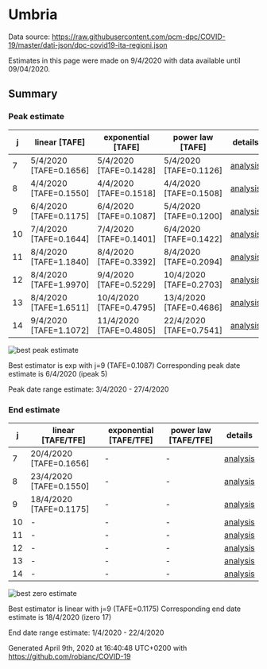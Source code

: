 # Umbria


Data source: https://raw.githubusercontent.com/pcm-dpc/COVID-19/master/dati-json/dpc-covid19-ita-regioni.json

Estimates in this page were made on 9/4/2020 with data available until 09/04/2020.


## Summary 

### Peak estimate 
|j|linear [TAFE]|exponential [TAFE]|power law [TAFE]|details|
|---|----|-----------|---------|-------|
|7|5/4/2020 [TAFE=0.1656]|5/4/2020 [TAFE=0.1428]|5/4/2020 [TAFE=0.1126]|[analysis](COVID-19_umbria_j7_2020-04-09.md)|
|8|4/4/2020 [TAFE=0.1550]|4/4/2020 [TAFE=0.1518]|4/4/2020 [TAFE=0.1508]|[analysis](COVID-19_umbria_j8_2020-04-09.md)|
|9|6/4/2020 [TAFE=0.1175]|6/4/2020 [TAFE=0.1087]|5/4/2020 [TAFE=0.1200]|[analysis](COVID-19_umbria_j9_2020-04-09.md)|
|10|7/4/2020 [TAFE=0.1644]|7/4/2020 [TAFE=0.1401]|6/4/2020 [TAFE=0.1422]|[analysis](COVID-19_umbria_j10_2020-04-09.md)|
|11|8/4/2020 [TAFE=1.1840]|8/4/2020 [TAFE=0.3392]|8/4/2020 [TAFE=0.2094]|[analysis](COVID-19_umbria_j11_2020-04-09.md)|
|12|8/4/2020 [TAFE=1.9970]|9/4/2020 [TAFE=0.5229]|10/4/2020 [TAFE=0.2703]|[analysis](COVID-19_umbria_j12_2020-04-09.md)|
|13|8/4/2020 [TAFE=1.6511]|10/4/2020 [TAFE=0.4795]|13/4/2020 [TAFE=0.4686]|[analysis](COVID-19_umbria_j13_2020-04-09.md)|
|14|9/4/2020 [TAFE=1.1072]|11/4/2020 [TAFE=0.4805]|22/4/2020 [TAFE=0.7541]|[analysis](COVID-19_umbria_j14_2020-04-09.md)|

![best peak estimate](COVID-19_umbria_j9_2020-04-09.png)

Best estimator is exp with j=9 (TAFE=0.1087)
Corresponding peak date estimate is 6/4/2020 (ipeak 5)


Peak date range estimate: 3/4/2020 - 27/4/2020

### End estimate 
|j|linear [TAFE/TFE]|exponential [TAFE/TFE]|power law [TAFE/TFE]|details|
|---|----|-----------|---------|-------|
|7|20/4/2020 [TAFE=0.1656]|-|-|[analysis](COVID-19_umbria_j7_2020-04-09.md)|
|8|23/4/2020 [TAFE=0.1550]|-|-|[analysis](COVID-19_umbria_j8_2020-04-09.md)|
|9|18/4/2020 [TAFE=0.1175]|-|-|[analysis](COVID-19_umbria_j9_2020-04-09.md)|
|10|-|-|-|[analysis](COVID-19_umbria_j10_2020-04-09.md)|
|11|-|-|-|[analysis](COVID-19_umbria_j11_2020-04-09.md)|
|12|-|-|-|[analysis](COVID-19_umbria_j12_2020-04-09.md)|
|13|-|-|-|[analysis](COVID-19_umbria_j13_2020-04-09.md)|
|14|-|-|-|[analysis](COVID-19_umbria_j14_2020-04-09.md)|

![best zero estimate](COVID-19_umbria_j9_2020-04-09.png)

Best estimator is linear with j=9 (TAFE=0.1175)
Corresponding end date estimate is 18/4/2020 (izero 17)


End date range estimate: 1/4/2020 - 22/4/2020

Generated April 9th, 2020 at 16:40:48 UTC+0200 with https://github.com/robianc/COVID-19
